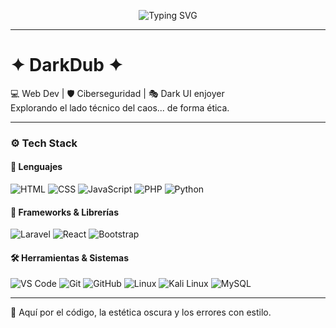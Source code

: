<p align="center">
  <img src="https://readme-typing-svg.demolab.com?font=Fira+Code&size=24&pause=1000&color=00FF00&center=true&vCenter=true&width=435&lines=Hola%2C+soy+DarkDub.;Web+developer+by+day...;Cybersecurity+enthusiast+by+night.;Exploitando+errores+con+estilo+%F0%9F%92%80" alt="Typing SVG" />
</p>


---

# ✦ DarkDub ✦

💻 Web Dev | 🛡️ Ciberseguridad | 🎭 Dark UI enjoyer  
Explorando el lado técnico del caos... de forma ética.

---

### ⚙️ Tech Stack

#### 💬 Lenguajes
![HTML](https://img.shields.io/badge/HTML-E34F26?style=flat&logo=html5&logoColor=white)
![CSS](https://img.shields.io/badge/CSS-1572B6?style=flat&logo=css3&logoColor=white)
![JavaScript](https://img.shields.io/badge/JavaScript-F7DF1E?style=flat&logo=javascript&logoColor=black)
![PHP](https://img.shields.io/badge/PHP-777BB4?style=flat&logo=php&logoColor=white)
![Python](https://img.shields.io/badge/Python-3776AB?style=flat&logo=python&logoColor=white)

#### 🚀 Frameworks & Librerías
![Laravel](https://img.shields.io/badge/Laravel-FF2D20?style=flat&logo=laravel&logoColor=white)
![React](https://img.shields.io/badge/React-20232A?style=flat&logo=react&logoColor=61DAFB)
![Bootstrap](https://img.shields.io/badge/Bootstrap-563D7C?style=flat&logo=bootstrap&logoColor=white)

#### 🛠️ Herramientas & Sistemas
![VS Code](https://img.shields.io/badge/VS%20Code-007ACC?style=flat&logo=visual-studio-code&logoColor=white)
![Git](https://img.shields.io/badge/Git-F05032?style=flat&logo=git&logoColor=white)
![GitHub](https://img.shields.io/badge/GitHub-181717?style=flat&logo=github&logoColor=white)
![Linux](https://img.shields.io/badge/Linux-FCC624?style=flat&logo=linux&logoColor=black)
![Kali Linux](https://img.shields.io/badge/Kali_Linux-557C94?style=flat&logo=kalilinux&logoColor=white)
![MySQL](https://img.shields.io/badge/MySQL-4479A1?style=flat&logo=mysql&logoColor=white)

---

🦇 Aquí por el código, la estética oscura y los errores con estilo.
